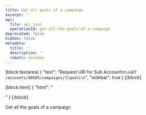 ```yaml
---
title: Get all goals of a campaign
excerpt: ''
api:
  file: api.json
  operationId: get-all-the-goals-of-a-campaign
deprecated: false
hidden: false
metadata:
  title: ''
  description: ''
  robots: noindex
---
```

[block:textarea]
{
  "text": "Request URI for Sub Account\n```\nGET /accounts/40505/campaigns/7/goals\n```",
  "sidebar": true
}
[/block]

[block:html]
{
  "html": "<div></div><style></style>"
}
[/block]

Get all the goals of a campaign